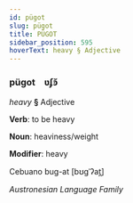```yaml
---
id: pügot
slug: pügot
title: PÜGOT
sidebar_position: 595
hoverText: heavy § Adjective
---
```


### pügot&emsp;<span kind="abugida">ʋʄꜿ̆</span>

*heavy* **§** Adjective

**Verb**: to be heavy

**Noun**: heaviness/weight

**Modifier**: heavy

Cebuano bug-at [bʊɡˈʔat̪]

*Austronesian Language Family*